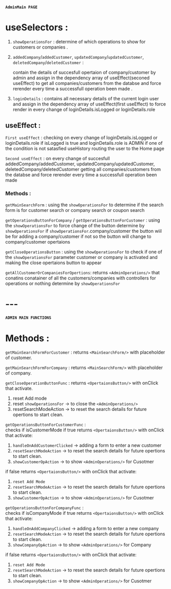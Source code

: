 #### `AdminMain PAGE`

# useSelectors :

1. `showOperationsFor` : determine of which operations to show for customers or companies .

2. `addedCompany`/`addedCustomer`, `updatedCompany`/`updatedCustomer`,
   `deletedCompany`/`deletedCustomer` :

   contain the details of succesfull opertaion of company/customer by admin
   and assign in the dependency array of useEffect(seconed useEffect) to get all companies/customers
   from the databse and force rerender every time a successfull operation been made .

3. `loginDetails` : contains all necessary details of the current login user
   and assign in the dependency array of useEffect(first useEffect) to force render in
   every change of loginDetails.isLogged or loginDetails.role

## useEffect :

`First useEffect` : checking on every change of loginDetails.isLogged or loginDetails.role
if isLogged is true and loginDetails.role is ADMIN if one of the condition
is not satasfied useHistory routing the user to the Home page

`Second useEffect` : on every change of succesfull addedCompany/addedCustomer,
updatedCompany/updatedCustomer, deletedCompany/deletedCustomer
getting all companies/customers from the databse
and force rerender every time a successfull operation been made

### Methods :

`getMainSearchForm` : using the `showOperationsFor` to determine if the search form is
for customer search or company search or coupon search

`getOperationsButtonForCompany` / `getOperationsButtonForCustomer` :
using the `showOperationsFor` to force change of the button
determine by `showOperationsFor` if `showOperationsFor`.company/customer
the button wiil be for adding a company/customer
if not so the button will change to company/customer opertaions

`getCloseOperationsButton` : using the `showOperationsFor` to check if one of the
`showOperationsFor` parameter customer or company
is activated and making the close opertaions
button to appear

`getAllCustomerOrCompaniesForOpertions`:
returns `<AdminOperations/>` that conatins conatainer of
all the customers/companies with controllers for operations or nothing determine by `showOperationsFor`

# ---

#### `ADMIN MAIN FUNCTIONS`

# Methods :

`getMainSearchFormForCustomer` :
returns `<MainSearchForm/>` with placeholder of customer.

`getMainSearchFormForCompany` :
returns `<MainSearchForm/>` with placeholder of company.

`getCloseOperationButtonFunc` :
returns `<OpertaionsButton/>` with onClick that activate.

1. reset Add mode
2. reset `showOperationsFor` -> to close the `<AdminOperations/>`
3. resetSearchModeAction -> to reset the search details for future opertions to start clean.

`getOperationsButtonForCustomerFunc` :  
 checks if isCustomerMode if true
returns `<OpertaionsButton/>` with onClick that activate:

1. `handleOnAddCustomerClicked` -> adding a form to enter a new customer
2. `resetSearchModeAction` -> to reset the search details for future opertions to start clean.
3. `showCustomerOpAction` -> to show `<AdminOperations/>` for Cusotmer

if false returns `<OpertaionsButton/>` with onClick that activate:

1. `reset Add Mode`
2. `resetSearchModeAction` -> to reset the search details for future opertions to start clean.
3. `showCustomerOpAction` -> to show `<AdminOperations/>` for Cusotmer

`getOperationsButtonForCompanyFunc` :  
 checks if isCompanyMode if true
returns `<OpertaionsButton/>` with onClick that activate:

1. `handleOnAddCompanyClicked` -> adding a form to enter a new company
2. `resetSearchModeAction` -> to reset the search details for future opertions to start clean.
3. `showCompanyOpAction` -> to show `<AdminOperations/>` for Company

if false returns `<OpertaionsButton/>` with onClick that activate:

1. `reset Add Mode`
2. `resetSearchModeAction` -> to reset the search details for future opertions to start clean.
3. `showCompanyOpAction` -> to show `<AdminOperations/>` for Cusotmer
